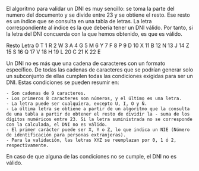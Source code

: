 El algoritmo para validar un DNI es muy sencillo: se toma la parte del numero del documento y se divide entre 23 y se obtiene el resto. Ese resto es un índice que se consulta en una tabla de letras. La letra correspondiente al índice es la que debería tener un DNI válido. Por tanto, si la letra del DNI concuerda con la que hemos obtenido, es que es válido.

Resto Letra
0 T
1 R
2 W
3 A
4 G
5 M
6 Y
7 F
8 P
9 D
10 X
11 B
12 N
13 J
14 Z
15 S
16 Q
17 V
18 H
19 L
20 C
21 K
22 E

Un DNI no es más que una cadena de caracteres con un formato específico. De todas las cadenas de caracteres que se podrían generar solo un subconjunto de ellas cumplen todas las condiciones exigidas para ser un DNI. Estas condiciones se pueden resumir en:

    - Son cadenas de 9 caracteres.
    - Los primeros 8 caracteres son números, y el último es una letra.
    - La letra puede ser cualquiera, excepto U, I, O y Ñ.
    - La última letra se obtiene a partir de un algoritmo que la consulta de una tabla a partir de obtener el resto de dividir la - suma de los dígitos numéricos entre 23. Si la letra suministrada no se corresponde con la calculada, el DNI no es válido.
    - El primer carácter puede ser X, Y o Z, lo que indica un NIE (Número de identificación para personas extranjeras).
    - Para la validación, las letras XYZ se reemplazan por 0, 1 ó 2, respectivamente.

En caso de que alguna de las condiciones no se cumple, el DNI no es válido.
